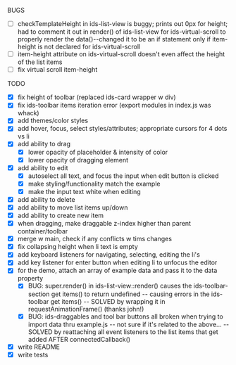BUGS
- [ ] checkTemplateHeight in ids-list-view is buggy; prints out 0px for height; had to comment it out in render() of ids-list-view for ids-virtual-scroll to properly render the data()--changed it to be an if statement only if item-height is not declared for ids-virtual-scroll
- [ ] item-height attribute on ids-virtual-scroll doesn't even affect the height of the list items
- [ ] fix virtual scroll item-height

TODO
- [x] fix height of toolbar (replaced ids-card wrapper w div)
- [x] fix ids-toolbar items iteration error (export modules in index.js was whack)
- [x] add themes/color styles
- [x] add hover, focus, select styles/attributes; appropriate cursors for 4 dots vs li
- [x] add ability to drag
  - [x] lower opacity of placeholder & intensity of color
  - [x] lower opacity of dragging element
- [x] add ability to edit
  - [x] autoselect all text, and focus the input when edit button is clicked
  - [x] make styling/functionality match the example
  - [x] make the input text white when editing
- [x] add ability to delete
- [x] add ability to move list items up/down
- [x] add ability to create new item
- [x] when dragging, make draggable z-index higher than parent container/toolbar
- [x] merge w main, check if any conflicts w tims changes
- [x] fix collapsing height when li text is empty
- [x] add keyboard listeners for navigating, selecting, editing the li's
- [x] add key listener for enter button when editing li to unfocus the editor
- [x] for the demo, attach an array of example data and pass it to the data property
  - [x] BUG: super.render() in ids-list-view::render() causes the ids-toolbar-section get items() to return undefined -- causing errors in the ids-toolbar get items() -- SOLVED by wrapping it in requestAnimationFrame() (thanks john!)
  - [x] BUG: ids-draggables and tool bar buttons all broken when trying to import data thru example.js -- not sure if it's related to the above... -- SOLVED by reattaching all event listeners to the list items that get added AFTER connectedCallback()

- [x] write README
- [x] write tests
